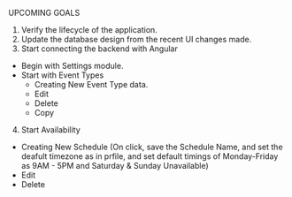 
UPCOMING GOALS

1. Verify the lifecycle of the application.
2. Update the database design from the recent UI changes made.
3. Start connecting the backend with Angular
  - Begin with Settings module.
  - Start with Event Types
    -  Creating New Event Type data.
    -  Edit 
    -  Delete
    -  Copy
4. Start Availability
  - Creating New Schedule 
    (On click, save the Schedule Name, and set the deafult timezone as in prfile, and set default timings of Monday-Friday as 9AM - 5PM and Saturday & Sunday Unavailable)
  - Edit
  - Delete 
 

